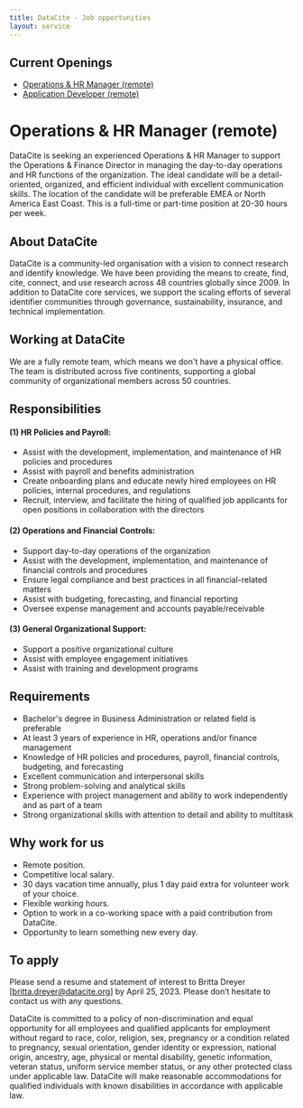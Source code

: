 ```yaml
---
title: DataCite - Job opportunities
layout: service
---
```

## Current Openings

- [Operations & HR Manager (remote)](#head1)
- [Application Developer (remote)](#head2)

# <a name="head1">Operations & HR Manager (remote)</a>

DataCite is seeking an experienced Operations & HR Manager to support the Operations & Finance Director in managing the day-to-day operations and HR functions of the organization. The ideal candidate will be a detail-oriented, organized, and efficient individual with excellent communication skills. The location of the candidate will be preferable EMEA or North America East Coast. This is a full-time or part-time position at 20-30 hours per week.


About DataCite
---
DataCite is a community-led organisation with a vision to connect research and identify knowledge.  We have been providing the means to create, find, cite, connect, and use research across 48 countries globally since 2009.  In addition to DataCite core services, we support the scaling efforts of  several identifier communities through governance, sustainability, insurance, and technical implementation. 


Working at DataCite
---
We are a fully remote team, which means we don't have a physical office. The team is distributed across five continents, supporting a global community of organizational members across 50 countries. 


Responsibilities
---

#### (1) HR Policies and Payroll:
* Assist with the development, implementation, and maintenance of HR policies and procedures
* Assist with payroll and benefits administration
* Create onboarding plans and educate newly hired employees on HR policies, internal procedures, and regulations
* Recruit, interview, and facilitate the hiring of qualified job applicants for open positions in collaboration with the directors

#### (2) Operations and Financial Controls:
* Support day-to-day operations of the organization
* Assist with the development, implementation, and maintenance of financial controls and procedures
* Ensure legal compliance and best practices in all financial-related matters
* Assist with budgeting, forecasting, and financial reporting
* Oversee expense management and accounts payable/receivable

#### (3) General Organizational Support:
* Support a positive organizational culture
* Assist with employee engagement initiatives
* Assist with training and development programs



Requirements
---
* Bachelor's degree in Business Administration or related field is preferable
* At least 3 years of experience in HR, operations and/or finance management
* Knowledge of HR policies and procedures, payroll, financial controls, budgeting, and forecasting
* Excellent communication and interpersonal skills
* Strong problem-solving and analytical skills
* Experience with project management and ability to work independently and as part of a team
* Strong organizational skills with attention to detail and ability to multitask


Why work for us
---
* Remote position.
* Competitive local salary.
* 30 days vacation time annually, plus 1 day paid extra for volunteer work of your choice.
* Flexible working hours.
* Option to work in a co-working space with a paid contribution from DataCite.
* Opportunity to learn something new every day.


To apply
---
Please send a resume and statement of interest to Britta Dreyer [<britta.dreyer@datacite.org>] by April 25, 2023. Please don’t hesitate to contact us with any questions.

DataCite is committed to a policy of non-discrimination and equal opportunity for all employees and qualified applicants for employment without regard to race, color, religion, sex, pregnancy or a condition related to pregnancy, sexual orientation, gender identity or expression, national origin, ancestry, age, physical or mental disability, genetic information, veteran status, uniform service member status, or any other protected class under applicable law. DataCite will make reasonable accommodations for qualified individuals with known disabilities in accordance with applicable law.
